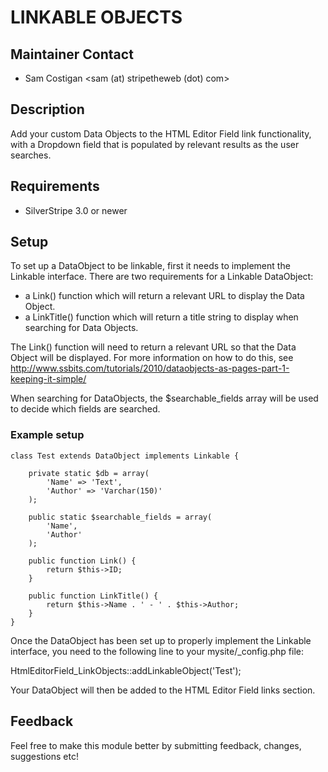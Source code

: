 # LINKABLE OBJECTS

## Maintainer Contact
 * Sam Costigan <sam (at) stripetheweb (dot) com>

## Description

Add your custom Data Objects to the HTML Editor Field link functionality, with a Dropdown field that is populated by relevant results as the user searches.

## Requirements
 * SilverStripe 3.0 or newer

## Setup

To set up a DataObject to be linkable, first it needs to implement the Linkable interface. There are two requirements for a Linkable DataObject:
 * a Link() function which will return a relevant URL to display the Data Object.
 * a LinkTitle() function which will return a title string to display when searching for Data Objects.

The Link() function will need to return a relevant URL so that the Data Object will be displayed. For more information on how to do this, see http://www.ssbits.com/tutorials/2010/dataobjects-as-pages-part-1-keeping-it-simple/

When searching for DataObjects, the $searchable_fields array will be used to decide which fields are searched.

### Example setup

```
class Test extends DataObject implements Linkable {
	
	private static $db = array(
		'Name' => 'Text',
		'Author' => 'Varchar(150)'
	);

	public static $searchable_fields = array(
		'Name',
		'Author'
	);

	public function Link() {
		return $this->ID;
	}

	public function LinkTitle() {
		return $this->Name . ' - ' . $this->Author;
	}
}
```

Once the DataObject has been set up to properly implement the Linkable interface, you need to the following line to your mysite/_config.php file:

HtmlEditorField_LinkObjects::addLinkableObject('Test');

Your DataObject will then be added to the HTML Editor Field links section.

## Feedback

Feel free to make this module better by submitting feedback, changes, suggestions etc!